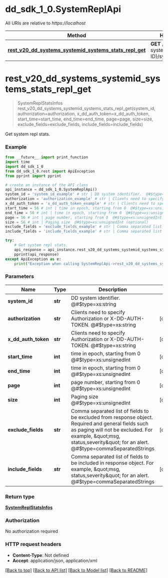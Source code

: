 # dd_sdk_1_0.SystemReplApi

All URIs are relative to *https://localhost*

Method | HTTP request | Description
------------- | ------------- | -------------
[**rest_v20_dd_systems_systemid_systems_stats_repl_get**](SystemReplApi.md#rest_v20_dd_systems_systemid_systems_stats_repl_get) | **GET** /rest/v2.0/dd-systems/{SYSTEM-ID}/systems/stats/repl | Get system repl stats.


# **rest_v20_dd_systems_systemid_systems_stats_repl_get**
> SystemReplStatsInfos rest_v20_dd_systems_systemid_systems_stats_repl_get(system_id, authorization=authorization, x_dd_auth_token=x_dd_auth_token, start_time=start_time, end_time=end_time, page=page, size=size, exclude_fields=exclude_fields, include_fields=include_fields)

Get system repl stats.

### Example
```python
from __future__ import print_function
import time
import dd_sdk_1_0
from dd_sdk_1_0.rest import ApiException
from pprint import pprint

# create an instance of the API class
api_instance = dd_sdk_1_0.SystemReplApi()
system_id = 'system_id_example' # str | DD system identifier.  @#$type=xs:string
authorization = 'authorization_example' # str | Clients need to specify Authorization or X-DD-AUTH-TOKEN.  @#$type=xs:string (optional)
x_dd_auth_token = 'x_dd_auth_token_example' # str | Clients need to specify Authorization or X-DD-AUTH-TOKEN.  @#$type=xs:string (optional)
start_time = 56 # int | time in epoch, starting from 0  @#$type=xs:unsignedInt (optional)
end_time = 56 # int | time in epoch, starting from 0  @#$type=xs:unsignedInt (optional)
page = 56 # int | page number, starting from 0  @#$type=xs:unsignedInt (optional)
size = 56 # int | Paging size  @#$type=xs:unsignedInt (optional)
exclude_fields = 'exclude_fields_example' # str | Comma separated list of fields to be excluded from response object. Required and general fields such as paging will not be excluded. For example, \"msg, status,severity\" for an alert.  @#$type=commaSeparatedStrings (optional)
include_fields = 'include_fields_example' # str | Comma separated list of fields to be included in response object. For example, \"msg, status,severity\" for an alert.  @#$type=commaSeparatedStrings (optional)

try:
    # Get system repl stats.
    api_response = api_instance.rest_v20_dd_systems_systemid_systems_stats_repl_get(system_id, authorization=authorization, x_dd_auth_token=x_dd_auth_token, start_time=start_time, end_time=end_time, page=page, size=size, exclude_fields=exclude_fields, include_fields=include_fields)
    pprint(api_response)
except ApiException as e:
    print("Exception when calling SystemReplApi->rest_v20_dd_systems_systemid_systems_stats_repl_get: %s\n" % e)
```

### Parameters

Name | Type | Description  | Notes
------------- | ------------- | ------------- | -------------
 **system_id** | **str**| DD system identifier.  @#$type&#x3D;xs:string | 
 **authorization** | **str**| Clients need to specify Authorization or X-DD-AUTH-TOKEN.  @#$type&#x3D;xs:string | [optional] 
 **x_dd_auth_token** | **str**| Clients need to specify Authorization or X-DD-AUTH-TOKEN.  @#$type&#x3D;xs:string | [optional] 
 **start_time** | **int**| time in epoch, starting from 0  @#$type&#x3D;xs:unsignedInt | [optional] 
 **end_time** | **int**| time in epoch, starting from 0  @#$type&#x3D;xs:unsignedInt | [optional] 
 **page** | **int**| page number, starting from 0  @#$type&#x3D;xs:unsignedInt | [optional] 
 **size** | **int**| Paging size  @#$type&#x3D;xs:unsignedInt | [optional] 
 **exclude_fields** | **str**| Comma separated list of fields to be excluded from response object. Required and general fields such as paging will not be excluded. For example, \&quot;msg, status,severity\&quot; for an alert.  @#$type&#x3D;commaSeparatedStrings | [optional] 
 **include_fields** | **str**| Comma separated list of fields to be included in response object. For example, \&quot;msg, status,severity\&quot; for an alert.  @#$type&#x3D;commaSeparatedStrings | [optional] 

### Return type

[**SystemReplStatsInfos**](SystemReplStatsInfos.md)

### Authorization

No authorization required

### HTTP request headers

 - **Content-Type**: Not defined
 - **Accept**: application/json, application/xml

[[Back to top]](#) [[Back to API list]](../README.md#documentation-for-api-endpoints) [[Back to Model list]](../README.md#documentation-for-models) [[Back to README]](../README.md)

